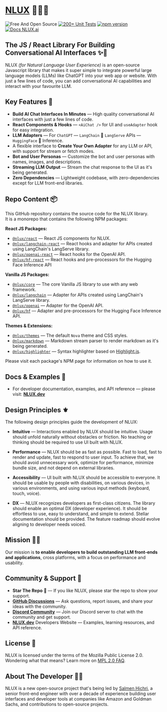 # [NLUX](https://nlux.ai) 🌲✨💬

![Free And Open Source](https://img.shields.io/badge/Free%20%26%20Open%20Source-1ccb61)
[![200+ Unit Tests](https://github.com/nluxai/nlux/actions/workflows/run-all-tests.yml/badge.svg)](https://github.com/nluxai/nlux/actions/workflows/run-all-tests.yml)
[![npm version](https://img.shields.io/badge/NPM-@nlux/react-1ccb61)](https://www.npmjs.com/package/@nlux/react)
[![Docs NLUX.ai](https://img.shields.io/badge/Docs_Website-NLUX.dev-fa896b)](https://nlux.dev)

## The JS / React Library For Building Conversational AI Interfaces ✨💬

NLUX _(for Natural Language User Experience)_ is an open-source Javascript library that makes it super simple to
integrate
powerful large language models (LLMs) like ChatGPT into your web app or website. With just a few lines of code, you
can add conversational AI capabilities and interact with your favourite LLM.

## Key Features 🌟

* **Build AI Chat Interfaces In Minutes** ― High quality conversational AI interfaces with just a few lines of code.
* **React Components & Hooks** ― `<AiChat />` for UI and `useAdapter` hook for easy integration.
* **LLM Adapters** ― For `ChatGPT` ― `LangChain` 🦜 `LangServe` APIs ― `HuggingFace` 🤗 Inference.
* A flexible interface to **Create Your Own Adapter** for any LLM or API, with support for stream or fetch modes.
* **Bot and User Personas** ― Customize the bot and user personas with names, images, and descriptions.
* **Streaming LLM Output** ― Stream the chat response to the UI as it's being generated.
* **Zero Dependencies** ― Lightweight codebase, with zero-dependencies except for LLM front-end libraries.

## Repo Content 📦

This GitHub repository contains the source code for the NLUX library.<br />
It is a monorepo that contains the following NPM packages:

**React JS Packages:**

* [`@nlux/react`](https://www.npmjs.com/package/@nlux/react) ― React JS components for NLUX.
* [`@nlux/langchain-react`](https://www.npmjs.com/package/@nlux/langchain-react) ― React hooks and adapter for APIs
  created using LangChain's LangServe library.
* [`@nlux/openai-react`](https://www.npmjs.com/package/@nlux/openai-react) ― React hooks for the OpenAI API.
* [`@nlux/hf-react`](https://www.npmjs.com/package/@nlux/hf-react) ― React hooks and pre-processors for the Hugging Face
  Inference API

**Vanilla JS Packages:**

* [`@nlux/core`](https://www.npmjs.com/package/@nlux/core) ― The core Vanilla JS library to use with any web framework.
* [`@nlux/langchain`](https://www.npmjs.com/package/@nlux/langchain) ― Adapter for APIs created using LangChain's
  LangServe library.
* [`@nlux/openai`](https://www.npmjs.com/package/@nlux/openai) ― Adapter for the OpenAI API.
* [`@nlux/hf`](https://www.npmjs.com/package/@nlux/hf) ― Adapter and pre-processors for the Hugging Face Inference API.

**Themes & Extensions:**

* [`@nlux/themes`](https://www.npmjs.com/package/@nlux/themes) ― The default `Nova` theme and CSS styles.
* [`@nlux/markdown`](https://www.npmjs.com/package/@nlux/markdown) ― Markdown stream parser to render
  markdown as it's being generated.
* [`@nlux/highlighter`](https://www.npmjs.com/package/@nlux/highlighter) ― Syntax highlighter based on
  [Highlight.js](https://highlightjs.org/).

Please visit each package's NPM page for information on how to use it.

## Docs & Examples 🤩

* For developer documentation, examples, and API reference ― please visit: **[NLUX.dev](https://nlux.dev/)**

## Design Principles ⚜️

The following design principles guide the development of NLUX:

* **Intuitive** ― Interactions enabled by NLUX should be intuitive.
  Usage should unfold naturally without obstacles or friction. No teaching or thinking
  should be required to use UI built with NLUX.

* **Performance** ― NLUX should be as fast as possible. Fast to load, fast to render
  and update, fast to respond to user input. To achieve that, we should avoid unnecessary
  work, optimize for performance, minimize bundle size, and not depend on external libraries.

* **Accessibility** ― UI built with NLUX should be accessible to everyone. It should be usable
  by people with disabilities, on various devices, in various environments, and using various
  input methods (keyboard, touch, voice).

* **DX** ― NLUX recognizes developers as first-class citizens. The library should enable an
  optimal DX (developer experience). It should be effortless to use, easy to understand, and
  simple to extend. Stellar documentation should be provided. The feature roadmap should evolve
  aligning to developer needs voiced.

## Mission 👨‍🚀

Our mission is **to enable developers to build outstanding LLM front-ends and applications**,
cross platforms, with a focus on performance and usability.

## Community & Support 🙏

* **Star The Repo** 🌟 ― If you like NLUX, please star the repo to show your support.
* **[GitHub Discussions](https://github.com/nluxai/nlux/discussions)** ― Ask questions, report issues, and share your
  ideas with the community.
* **[Discord Community](https://discord.gg/VY4TDaf4)** ― Join our Discord server to chat with the community and get
  support.
* **[NLUX.dev](https://nlux.dev/)** Developers Website ― Examples, learning resources, and API reference.

## License 📃

NLUX is licensed under the terms of the Mozilla Public License 2.0.<br />
Wondering what that means? Learn more on [MPL 2.0 FAQ](https://www.mozilla.org/en-US/MPL/2.0/FAQ/).

## About The Developer 👨‍💻

NLUX is a new open-source project that's being led by [Salmen Hichri](https://github.com/salmenus), a senior front-end
engineer with over a decade of experience building user interfaces and developer
tools at companies like Amazon and Goldman Sachs, and contributions to open-source projects.
